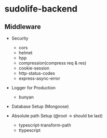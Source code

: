 # sudolife-backend

## Middleware
* Security
  * cors
  * helmet
  * hpp
  * compression(compress req & res)
  * cookie-session
  * http-status-codes
  * express-async-error
  
* Logger for Production
  * bunyan
  
* Database Setup (Mongoose)

* Absolute path Setup (@root -> should be last)
  * typescript-transform-path
  * ttypescript
  
